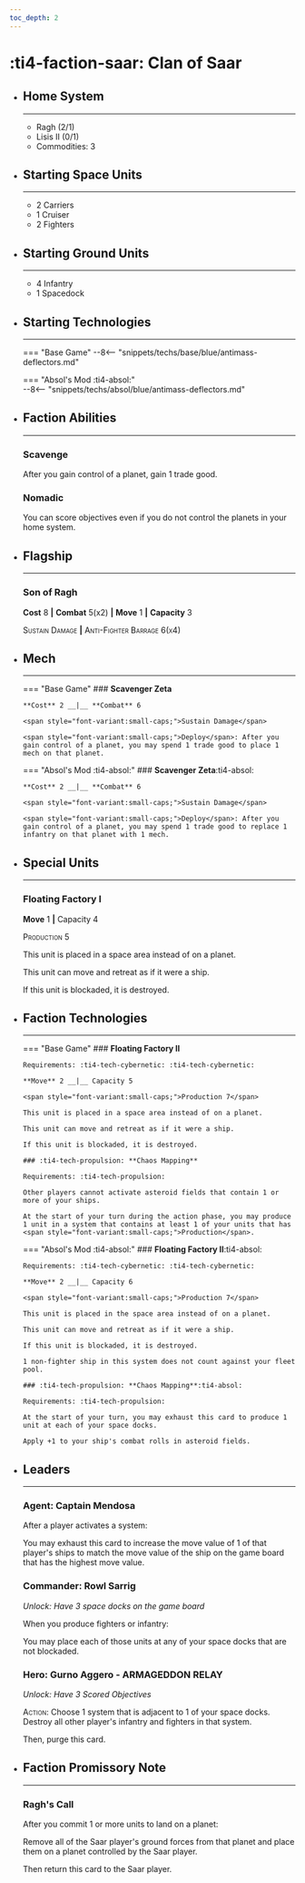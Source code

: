 ```yaml
---
toc_depth: 2
---
```


# :ti4-faction-saar: Clan of Saar

<div class="grid cards" markdown>

-   ## __Home System__

    ---

    * Ragh (2/1)
    * Lisis II (0/1)
    * Commodities: 3

</div>

<div class="grid cards" markdown>

-   ## __Starting Space Units__

    ---

    * 2 Carriers
    * 1 Cruiser
    * 2 Fighters

-   ## __Starting Ground Units__

    ---

    * 4 Infantry
    * 1 Spacedock

-   ## __Starting Technologies__

    ---
    === "Base Game"
        --8<-- "snippets/techs/base/blue/antimass-deflectors.md"

    === "Absol's Mod :ti4-absol:"  
        --8<-- "snippets/techs/absol/blue/antimass-deflectors.md"

-   ## __Faction Abilities__

    ---
    ### **Scavenge**
    
    After you gain control of a planet, gain 1 trade good.

    ### **Nomadic**

    You can score objectives even if you do not control the planets in your home system.

-   ## __Flagship__

    ---
    ### **Son of Ragh**
    
    **Cost** 8 __|__ **Combat** 5(x2) __|__ **Move** 1 __|__ **Capacity** 3
    
    <span style="font-variant:small-caps;">Sustain Damage</span>
    __|__ <span style="font-variant:small-caps;">Anti-Fighter Barrage 6(x4)</span>

-   ## __Mech__

    ---
    === "Base Game"
        ### **Scavenger Zeta**
        
        **Cost** 2 __|__ **Combat** 6
        
        <span style="font-variant:small-caps;">Sustain Damage</span>

        <span style="font-variant:small-caps;">Deploy</span>: After you gain control of a planet, you may spend 1 trade good to place 1 mech on that planet.

    === "Absol's Mod :ti4-absol:"
        ### **Scavenger Zeta**:ti4-absol:
        
        **Cost** 2 __|__ **Combat** 6
        
        <span style="font-variant:small-caps;">Sustain Damage</span>

        <span style="font-variant:small-caps;">Deploy</span>: After you gain control of a planet, you may spend 1 trade good to replace 1 infantry on that planet with 1 mech.

</div>

<div class="grid cards" markdown>

-   ## __Special Units__

    ---
    ### **Floating Factory I**
    
    **Move** 1 __|__ Capacity 4

    <span style="font-variant:small-caps;">Production 5</span>

    This unit is placed in a space area instead of on a planet.

    This unit can move and retreat as if it were a ship.

    If this unit is blockaded, it is destroyed.

</div>

<div class="grid cards" markdown>

-   ## __Faction Technologies__

    ---
    === "Base Game"
        ### **Floating Factory II** 

        Requirements: :ti4-tech-cybernetic: :ti4-tech-cybernetic:
        
        **Move** 2 __|__ Capacity 5

        <span style="font-variant:small-caps;">Production 7</span>

        This unit is placed in a space area instead of on a planet.

        This unit can move and retreat as if it were a ship.

        If this unit is blockaded, it is destroyed.

        ### :ti4-tech-propulsion: **Chaos Mapping**

        Requirements: :ti4-tech-propulsion:

        Other players cannot activate asteroid fields that contain 1 or more of your ships.

        At the start of your turn during the action phase, you may produce 1 unit in a system that contains at least 1 of your units that has <span style="font-variant:small-caps;">Production</span>.

    === "Absol's Mod :ti4-absol:"
        ### **Floating Factory II**:ti4-absol:

        Requirements: :ti4-tech-cybernetic: :ti4-tech-cybernetic:

        **Move** 2 __|__ Capacity 6

        <span style="font-variant:small-caps;">Production 7</span>

        This unit is placed in the space area instead of on a planet. 
        
        This unit can move and retreat as if it were a ship. 
        
        If this unit is blockaded, it is destroyed. 
        
        1 non-fighter ship in this system does not count against your fleet pool.

        ### :ti4-tech-propulsion: **Chaos Mapping**:ti4-absol:

        Requirements: :ti4-tech-propulsion:

        At the start of your turn, you may exhaust this card to produce 1 unit at each of your space docks.

        Apply +1 to your ship's combat rolls in asteroid fields.

-   ## __Leaders__

    ---
    ### **Agent**: Captain Mendosa
    
    After a player activates a system:
    
    You may exhaust this card to increase the move value of 1 of that player's ships to match the move value of the ship on the game board that has the highest move value.

    ### **Commander**: Rowl Sarrig
    
    _Unlock: Have 3 space docks on the game board_

    When you produce fighters or infantry:
    
    You may place each of those units at any of your space docks that are not blockaded.

    ### **Hero**: Gurno Aggero - ARMAGEDDON RELAY
    
    _Unlock: Have 3 Scored Objectives_

    <span style="font-variant:small-caps;">Action</span>: Choose 1 system that is adjacent to 1 of your space docks. 
    Destroy all other player's infantry and fighters in that system.

    Then, purge this card.

-   ## __Faction Promissory Note__

    ---
    ### **Ragh's Call**
    
    After you commit 1 or more units to land on a planet:

    Remove all of the Saar player's ground forces from that planet and place them on a planet controlled by the Saar player.

    Then return this card to the Saar player.

</div>